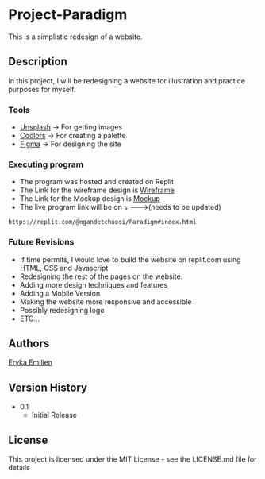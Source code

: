 # Project-Paradigm

This is a simplistic redesign of a website.

## Description

In this project, I will be redesigning a website for illustration and practice purposes for myself.

### Tools

* [Unsplash](https://unsplash.com/) -> For getting images
* [Coolors](https://coolors.co/) -> For creating a palette
* [Figma](https://www.figma.com/) -> For designing the site


### Executing program

* The program was hosted and created on Replit
* The Link for the wireframe design is [Wireframe](https://www.figma.com/file/1PKvHvSDkLVFg63hrk8VPv/Paradigm-Website-UI?node-id=0%3A1)
* The Link for the Mockup design is [Mockup]([https://www.figma.com/file/1PKvHvSDkLVFg63hrk8VPv/Paradigm-Website-UI?node-id=0%3A1](https://www.figma.com/file/lKBpw5TWCVl74a6uIrrBjL/Paradigm-Website-UI-Mockup?node-id=0%3A1))
* The live program link will be on &#x2935; --->(needs to be updated)
```
https://replit.com/@ngandetchuosi/Paradigm#index.html
```

### Future Revisions

* If time permits, I would love to build the website on replit.com using HTML, CSS and Javascript
* Redesigning the rest of the pages on the website.
* Adding more design techniques and features
* Adding a Mobile Version
* Making the website more responsive and accessible
* Possibly redesigning logo
* ETC...

## Authors 

[Eryka Emilien](https://www.linkedin.com/in/eryka-emilien-tchuosi/)

## Version History

* 0.1
    * Initial Release

## License

This project is licensed under the MIT License - see the LICENSE.md file for details
